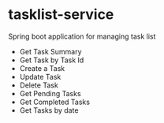 # tasklist-service
Spring boot application for managing task list
- Get Task Summary
- Get Task by Task Id
- Create a Task
- Update Task
- Delete Task 
- Get Pending Tasks
- Get Completed Tasks
- Get Tasks by date
